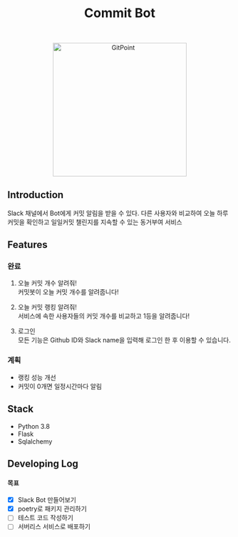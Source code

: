 <h1 align="center"> Commit Bot </h1> <br>

<p align="center">
  <a href="https://gitpoint.co/">
    <img alt="GitPoint" title="GitPoint" src="https://user-images.githubusercontent.com/48384692/121125373-6e216f80-c861-11eb-92aa-90f5a8bdd83d.png" width="300">
  </a>
</p>

## Introduction
Slack 채널에서 Bot에게 커밋 알림을 받을 수 있다.
다른 사용자와 비교하여 오늘 하루 커밋을 확인하고
일일커밋 챌린지를 지속할 수 있는 동거부여 서비스

## Features
### 완료
1. 오늘 커밋 개수 알려줘!  
커밋봇이 오늘 커밋 개수를 알려줍니다! 

2. 오늘 커밋 랭킹 알려줘!  
서비스에 속한 사용자들의 커밋 개수를 비교하고 1등을 알려줍니다!

3. 로그인  
모든 기능은 Github ID와 Slack name을 입력해 로그인 한 후 이용할 수 있습니다.

### 계획
- 랭킹 성능 개선
- 커밋이 0개면 일정시간마다 알림

## Stack
- Python 3.8
- Flask
- Sqlalchemy

## Developing Log

#### 목표
- [x] Slack Bot 만들어보기
- [x] poetry로 패키지 관리하기
- [ ] 테스트 코드 작성하기
- [ ] 서버리스 서비스로 배포하기
